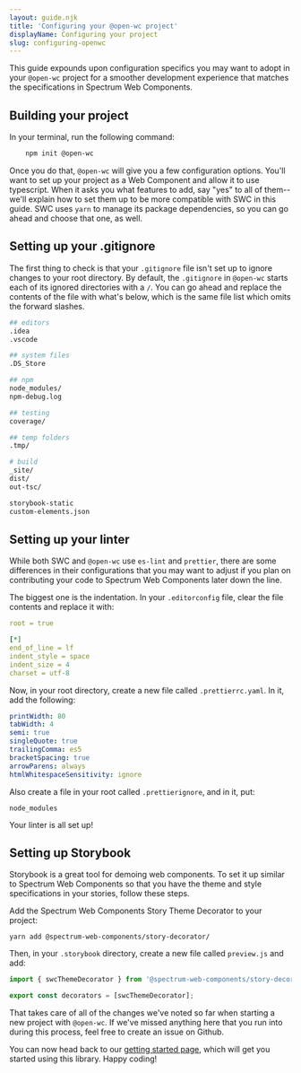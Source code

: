 ```yaml
---
layout: guide.njk
title: 'Configuring your @open-wc project'
displayName: Configuring your project
slug: configuring-openwc
---
```


This guide expounds upon configuration specifics you may want to adopt in your `@open-wc` project for a smoother development experience that matches the specifications in Spectrum Web Components.

## Building your project

In your terminal, run the following command:

```bash
    npm init @open-wc
```

Once you do that, `@open-wc` will give you a few configuration options. You'll want to set up your project as a Web Component and allow it to use typescript. When it asks you what features to add, say "yes" to all of them--we'll explain how to set them up to be more compatible with SWC in this guide. SWC uses `yarn` to manage its package dependencies, so you can go ahead and choose that one, as well.

## Setting up your .gitignore

The first thing to check is that your `.gitignore` file isn't set up to ignore changes to your root directory. By default, the `.gitignore` in `@open-wc` starts each of its ignored directories with a `/`. You can go ahead and replace the contents of the file with what's below, which is the same file list which omits the forward slashes.

```bash
## editors
.idea
.vscode

## system files
.DS_Store

## npm
node_modules/
npm-debug.log

## testing
coverage/

## temp folders
.tmp/

# build
_site/
dist/
out-tsc/

storybook-static
custom-elements.json
```

## Setting up your linter

While both SWC and `@open-wc` use `es-lint` and `prettier`, there are some differences in their configurations that you may want to adjust if you plan on contributing your code to Spectrum Web Components later down the line.

The biggest one is the indentation. In your `.editorconfig` file, clear the file contents and replace it with:

```yaml
root = true

[*]
end_of_line = lf
indent_style = space
indent_size = 4
charset = utf-8
```

Now, in your root directory, create a new file called `.prettierrc.yaml`. In it, add the following:

```yaml
printWidth: 80
tabWidth: 4
semi: true
singleQuote: true
trailingComma: es5
bracketSpacing: true
arrowParens: always
htmlWhitespaceSensitivity: ignore
```

Also create a file in your root called `.prettierignore`, and in it, put:

```
node_modules
```

Your linter is all set up!

## Setting up Storybook

Storybook is a great tool for demoing web components. To set it up similar to Spectrum Web Components so that you have the theme and style specifications in your stories, follow these steps.

Add the Spectrum Web Components Story Theme Decorator to your project:

```
yarn add @spectrum-web-components/story-decorator/
```

Then, in your `.storybook` directory, create a new file called `preview.js` and add:

```js
import { swcThemeDecorator } from '@spectrum-web-components/story-decorator/decorator.js';

export const decorators = [swcThemeDecorator];
```

That takes care of all of the changes we've noted so far when starting a new project with `@open-wc`. If we've missed anything here that you run into during this process, feel free to create an issue on Github.

You can now head back to our [getting started page](../getting-started.md), which will get you started using this library. Happy coding!
